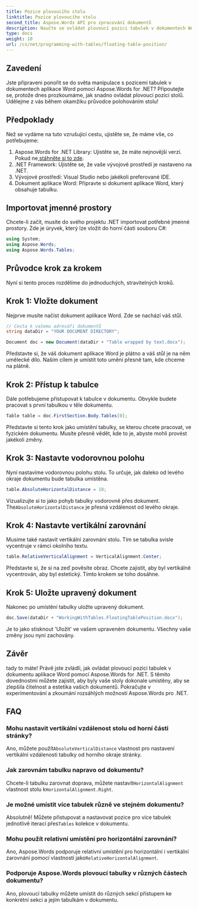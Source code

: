 ```yaml
---
title: Pozice plovoucího stolu
linktitle: Pozice plovoucího stolu
second_title: Aspose.Words API pro zpracování dokumentů
description: Naučte se ovládat plovoucí pozici tabulek v dokumentech Word pomocí Aspose.Words for .NET pomocí našeho podrobného průvodce krok za krokem.
type: docs
weight: 10
url: /cs/net/programming-with-tables/floating-table-position/
---
```

## Zavedení

Jste připraveni ponořit se do světa manipulace s pozicemi tabulek v dokumentech aplikace Word pomocí Aspose.Words for .NET? Připoutejte se, protože dnes prozkoumáme, jak snadno ovládat plovoucí pozici stolů. Udělejme z vás během okamžiku průvodce polohováním stolu!

## Předpoklady

Než se vydáme na tuto vzrušující cestu, ujistěte se, že máme vše, co potřebujeme:

1. Aspose.Words for .NET Library: Ujistěte se, že máte nejnovější verzi. Pokud ne,[stáhněte si to zde](https://releases.aspose.com/words/net/).
2. .NET Framework: Ujistěte se, že vaše vývojové prostředí je nastaveno na .NET.
3. Vývojové prostředí: Visual Studio nebo jakékoli preferované IDE.
4. Dokument aplikace Word: Připravte si dokument aplikace Word, který obsahuje tabulku.

## Importovat jmenné prostory

Chcete-li začít, musíte do svého projektu .NET importovat potřebné jmenné prostory. Zde je úryvek, který lze vložit do horní části souboru C#:

```csharp
using System;
using Aspose.Words;
using Aspose.Words.Tables;
```

## Průvodce krok za krokem

Nyní si tento proces rozdělíme do jednoduchých, stravitelných kroků.

## Krok 1: Vložte dokument

Nejprve musíte načíst dokument aplikace Word. Zde se nachází váš stůl.

```csharp
// Cesta k vašemu adresáři dokumentů
string dataDir = "YOUR DOCUMENT DIRECTORY";

Document doc = new Document(dataDir + "Table wrapped by text.docx");
```

Představte si, že váš dokument aplikace Word je plátno a váš stůl je na něm umělecké dílo. Naším cílem je umístit toto umění přesně tam, kde chceme na plátně.

## Krok 2: Přístup k tabulce

Dále potřebujeme přistupovat k tabulce v dokumentu. Obvykle budete pracovat s první tabulkou v těle dokumentu.

```csharp
Table table = doc.FirstSection.Body.Tables[0];
```

Představte si tento krok jako umístění tabulky, se kterou chcete pracovat, ve fyzickém dokumentu. Musíte přesně vědět, kde to je, abyste mohli provést jakékoli změny.

## Krok 3: Nastavte vodorovnou polohu

Nyní nastavíme vodorovnou polohu stolu. To určuje, jak daleko od levého okraje dokumentu bude tabulka umístěna.

```csharp
table.AbsoluteHorizontalDistance = 10;
```

 Vizualizujte si to jako pohyb tabulky vodorovně přes dokument. The`AbsoluteHorizontalDistance` je přesná vzdálenost od levého okraje.

## Krok 4: Nastavte vertikální zarovnání

Musíme také nastavit vertikální zarovnání stolu. Tím se tabulka svisle vycentruje v rámci okolního textu.

```csharp
table.RelativeVerticalAlignment = VerticalAlignment.Center;
```

Představte si, že si na zeď pověsíte obraz. Chcete zajistit, aby byl vertikálně vycentrován, aby byl estetický. Tímto krokem se toho dosáhne.

## Krok 5: Uložte upravený dokument

Nakonec po umístění tabulky uložte upravený dokument.

```csharp
doc.Save(dataDir + "WorkingWithTables.FloatingTablePosition.docx");
```

Je to jako stisknout 'Uložit' ve vašem upraveném dokumentu. Všechny vaše změny jsou nyní zachovány.

## Závěr

tady to máte! Právě jste zvládli, jak ovládat plovoucí pozici tabulek v dokumentu aplikace Word pomocí Aspose.Words for .NET. S těmito dovednostmi můžete zajistit, aby byly vaše stoly dokonale umístěny, aby se zlepšila čitelnost a estetika vašich dokumentů. Pokračujte v experimentování a zkoumání rozsáhlých možností Aspose.Words pro .NET.

## FAQ

### Mohu nastavit vertikální vzdálenost stolu od horní části stránky?

 Ano, můžete použít`AbsoluteVerticalDistance` vlastnost pro nastavení vertikální vzdálenosti tabulky od horního okraje stránky.

### Jak zarovnám tabulku napravo od dokumentu?

 Chcete-li tabulku zarovnat doprava, můžete nastavit`HorizontalAlignment` vlastnost stolu k`HorizontalAlignment.Right`.

### Je možné umístit více tabulek různě ve stejném dokumentu?

 Absolutně! Můžete přistupovat a nastavovat pozice pro více tabulek jednotlivě iterací přes`Tables` kolekce v dokumentu.

### Mohu použít relativní umístění pro horizontální zarovnání?

Ano, Aspose.Words podporuje relativní umístění pro horizontální i vertikální zarovnání pomocí vlastností jako`RelativeHorizontalAlignment`.

### Podporuje Aspose.Words plovoucí tabulky v různých částech dokumentu?

Ano, plovoucí tabulky můžete umístit do různých sekcí přístupem ke konkrétní sekci a jejím tabulkám v dokumentu.